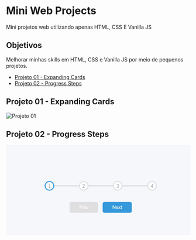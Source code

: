 # Mini Web Projects

Mini projetos web utilizando apenas HTML, CSS E Vanilla JS

## Objetivos

Melhorar minhas skills em HTML, CSS e Vanilla JS por meio de pequenos projetos.

* [Projeto 01 - Expanding Cards](#id01)
* [Projeto 02 - Progress Steps](#id02)

## Projeto 01 - Expanding Cards <a name="id01"></a>

![Projeto 01](./expanding-cards/expandingcards.gif)

## Projeto 02 - Progress Steps <a name="id02"></a>

![Projeto 02](./progress-steps/progress-steps.gif)
